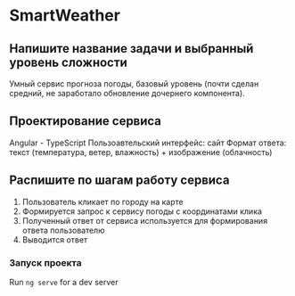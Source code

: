 # SmartWeather

## Напишите название задачи и выбранный уровень сложности

Умный сервис прогноза погоды, базовый уровень (почти сделан средний, не заработало обновление дочернего компонента).

## Проектирование сервиса

Angular - TypeScript
Пользоавтельский интерфейс: сайт
Формат ответа: текст (температура, ветер, влажность) + изображение (облачность)

## Распишите по шагам работу сервиса

1. Пользователь кликает по городу на карте
2. Формируется запрос к сервису погоды с координатами клика
3. Полученный ответ от сервиса используется для формирования ответа пользователю
4. Выводится ответ

### Запуск проекта

Run `ng serve` for a dev server

